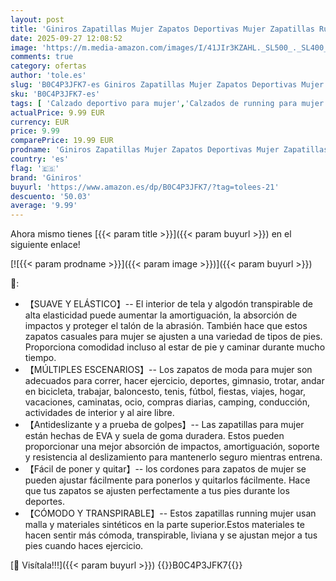 ```yaml
---
layout: post
title: 'Giniros Zapatillas Mujer Zapatos Deportivas Mujer Zapatillas Running Deportivas Mujer Bambas Casual Tenis de Mujer Jogging Caminar Gimnasio Fitness Moda Sneakers Transpirable Deporte Gris Oscuro 39'
date: 2025-09-27 12:08:52
image: 'https://m.media-amazon.com/images/I/41JIr3KZAHL._SL500_._SL400_.jpg'
comments: true
category: ofertas
author: 'tole.es'
slug: 'B0C4P3JFK7-es Giniros Zapatillas Mujer Zapatos Deportivas Mujer...'
sku: 'B0C4P3JFK7-es'
tags: [ 'Calzado deportivo para mujer','Calzados de running para mujer','Calzados para correr en asfalto para mujer','Moda','Moda Mujer','Zapatillas deportivas y de moda para mujer','Zapatos para mujer','giniros','zapatos','🇪🇸', ]
actualPrice: 9.99 EUR
currency: EUR
price: 9.99
comparePrice: 19.99 EUR
prodname: 'Giniros Zapatillas Mujer Zapatos Deportivas Mujer Zapatillas Running Deportivas Mujer Bambas Casual Tenis de Mujer Jogging Caminar Gimnasio Fitness Moda Sneakers Transpirable Deporte Gris Oscuro 39'
country: 'es'
flag: '🇪🇸'
brand: 'Giniros'
buyurl: 'https://www.amazon.es/dp/B0C4P3JFK7/?tag=tolees-21'
descuento: '50.03'
average: '9.99'
---
```


Ahora mismo tienes [{{< param title >}}]({{< param buyurl >}}) en el siguiente enlace!

[![{{< param prodname >}}]({{< param image >}})]({{< param buyurl >}})

🔎:

- 【SUAVE Y ELÁSTICO】-- El interior de tela y algodón transpirable de alta elasticidad puede aumentar la amortiguación, la absorción de impactos y proteger el talón de la abrasión. También hace que estos zapatos casuales para mujer se ajusten a una variedad de tipos de pies. Proporciona comodidad incluso al estar de pie y caminar durante mucho tiempo.
- 【MÚLTIPLES ESCENARIOS】-- Los zapatos de moda para mujer son adecuados para correr, hacer ejercicio, deportes, gimnasio, trotar, andar en bicicleta, trabajar, baloncesto, tenis, fútbol, fiestas, viajes, hogar, vacaciones, caminatas, ocio, compras diarias, camping, conducción, actividades de interior y al aire libre.
- 【Antideslizante y a prueba de golpes】-- Las zapatillas para mujer están hechas de EVA y suela de goma duradera. Estos pueden proporcionar una mejor absorción de impactos, amortiguación, soporte y resistencia al deslizamiento para mantenerlo seguro mientras entrena.
- 【Fácil de poner y quitar】-- los cordones para zapatos de mujer se pueden ajustar fácilmente para ponerlos y quitarlos fácilmente. Hace que tus zapatos se ajusten perfectamente a tus pies durante los deportes.
- 【CÓMODO Y TRANSPIRABLE】-- Estos zapatillas running mujer usan malla y materiales sintéticos en la parte superior.Estos materiales te hacen sentir más cómoda, transpirable, liviana y se ajustan mejor a tus pies cuando haces ejercicio.

[🛒 Visítala!!!]({{< param buyurl >}})
{{<world>}}B0C4P3JFK7{{</world>}}
